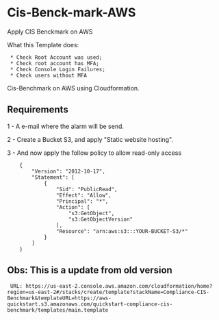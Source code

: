 # Cis-Benck-mark-AWS
Apply CIS Benckmark on AWS

What this Template does:

     * Check Root Account was used;
     * Check root account has MFA;
     * Check Console Login Failures;
     * Check users without MFA


Cis-Benchmark on AWS using Cloudformation.


## Requirements

1 - A e-mail where the alarm will be send.

2 - Create a Bucket S3, and apply "Static website hosting".

3 - And now apply the follow policy to allow read-only access

```
    {
        "Version": "2012-10-17",
        "Statement": [
            {
                "Sid": "PublicRead",
                "Effect": "Allow",
                "Principal": "*",
                "Action": [
                    "s3:GetObject",
                    "s3:GetObjectVersion"
                ],
                "Resource": "arn:aws:s3:::YOUR-BUCKET-S3/*"
            }
        ]
    }
```




## Obs: This is a update from old version     
     URL: https://us-east-2.console.aws.amazon.com/cloudformation/home?region=us-east-2#/stacks/create/template?stackName=Compliance-CIS-Benchmark&templateURL=https://aws-quickstart.s3.amazonaws.com/quickstart-compliance-cis-benchmark/templates/main.template
